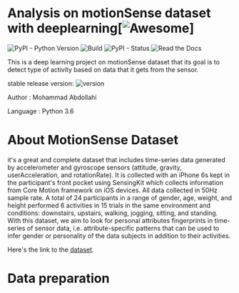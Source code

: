 # Analysis on motionSense dataset with deeplearning[![Awesome](https://cdn.rawgit.com/sindresorhus/awesome/d7305f38d29fed78fa85652e3a63e154dd8e8829/media/badge.svg)]

![PyPI - Python Version](https://img.shields.io/pypi/pyversions/Django.svg)
![Build](https://img.shields.io/bitbucket/pipelines/atlassian/adf-builder-javascript/task/SECO-2168.svg)
![PyPI - Status](https://img.shields.io/pypi/status/Django.svg)
![Read the Docs](https://img.shields.io/readthedocs/pip.svg)

This is a deep learning project on motionSense dataset that its goal is to detect type of activity based on data that it gets from the sensor. 

stable release version: ![version](https://img.shields.io/badge/version-1.0.0-blue.svg?cacheSeconds=2592000)

Author : Mohammad Abdollahi 

Language : Python 3.6

# **About MotionSense Dataset**

it's a great and complete dataset that includes time-series data generated by accelerometer and gyroscope sensors (attitude, gravity, userAcceleration, and rotationRate). It is collected with an iPhone 6s kept in the participant's front pocket using SensingKit which collects information from Core Motion framework on iOS devices. All data collected in 50Hz sample rate. A total of 24 participants in a range of gender, age, weight, and height performed 6 activities in 15 trials in the same environment and conditions: downstairs, upstairs, walking, jogging, sitting, and standing. With this dataset, we aim to look for personal attributes fingerprints in time-series of sensor data, i.e. attribute-specific patterns that can be used to infer gender or personality of the data subjects in addition to their activities.

Here's the link to the [dataset](https://github.com/mmalekzadeh/motion-sense).

# **Data preparation** 

